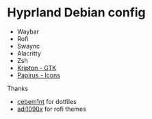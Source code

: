# Hyprland Debian config

- Waybar
- Rofi
- Swaync
- Alacritty
- Zsh
- [Kripton - GTK](https://github.com/EliverLara/Kripton)
- [Papirus - Icons](https://github.com/PapirusDevelopmentTeam/papirus-icon-theme)

Thanks
- [cebem1nt](https://github.com/cebem1nt/dotfiles) for dotfiles
- [adi1090x](https://github.com/adi1090x/rofi) for rofi themes


